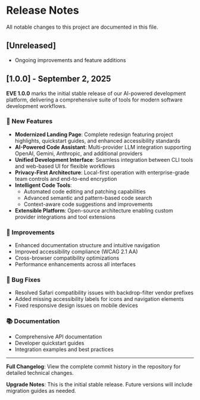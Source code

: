 # Release Notes

All notable changes to this project are documented in this file.

## [Unreleased]

- Ongoing improvements and feature additions

## [1.0.0] - September 2, 2025

**EVE 1.0.0** marks the initial stable release of our AI-powered development platform, delivering a comprehensive suite of tools for modern software development workflows.

### 🚀 New Features

- **Modernized Landing Page**: Complete redesign featuring project highlights, quickstart guides, and enhanced accessibility standards
- **AI-Powered Code Assistant**: Multi-provider LLM integration supporting OpenAI, Gemini, Anthropic, and additional providers
- **Unified Development Interface**: Seamless integration between CLI tools and web-based UI for flexible workflows
- **Privacy-First Architecture**: Local-first operation with enterprise-grade team controls and end-to-end encryption
- **Intelligent Code Tools**: 
    - Automated code editing and patching capabilities
    - Advanced semantic and pattern-based code search
    - Context-aware code suggestions and improvements
- **Extensible Platform**: Open-source architecture enabling custom provider integrations and tool extensions

### 🔧 Improvements

- Enhanced documentation structure and intuitive navigation
- Improved accessibility compliance (WCAG 2.1 AA)
- Cross-browser compatibility optimizations
- Performance enhancements across all interfaces

### 🐛 Bug Fixes

- Resolved Safari compatibility issues with backdrop-filter vendor prefixes
- Added missing accessibility labels for icons and navigation elements
- Fixed responsive design issues on mobile devices

### 📚 Documentation

- Comprehensive API documentation
- Developer quickstart guides
- Integration examples and best practices

---

**Full Changelog**: View the complete commit history in the repository for detailed technical changes.

**Upgrade Notes**: This is the initial stable release. Future versions will include migration guides as needed.

